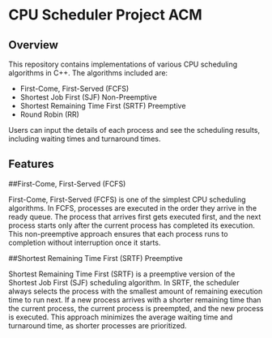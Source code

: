 # CPU Scheduler Project ACM

## Overview

This repository contains implementations of various CPU scheduling algorithms in C++. The algorithms included are:
- First-Come, First-Served (FCFS)
- Shortest Job First (SJF) Non-Preemptive
- Shortest Remaining Time First (SRTF) Preemptive
- Round Robin (RR)

Users can input the details of each process and see the scheduling results, including waiting times and turnaround times.

## Features

##First-Come, First-Served (FCFS)

First-Come, First-Served (FCFS) is one of the simplest CPU scheduling algorithms. In FCFS, processes are executed in the order they arrive in the ready queue. The process that arrives first gets executed first, and the next process starts only after the current process has completed its execution. This non-preemptive approach ensures that each process runs to completion without interruption once it starts.

##Shortest Remaining Time First (SRTF) Preemptive

Shortest Remaining Time First (SRTF) is a preemptive version of the Shortest Job First (SJF) scheduling algorithm. In SRTF, the scheduler always selects the process with the smallest amount of remaining execution time to run next. If a new process arrives with a shorter remaining time than the current process, the current process is preempted, and the new process is executed. This approach minimizes the average waiting time and turnaround time, as shorter processes are prioritized.

